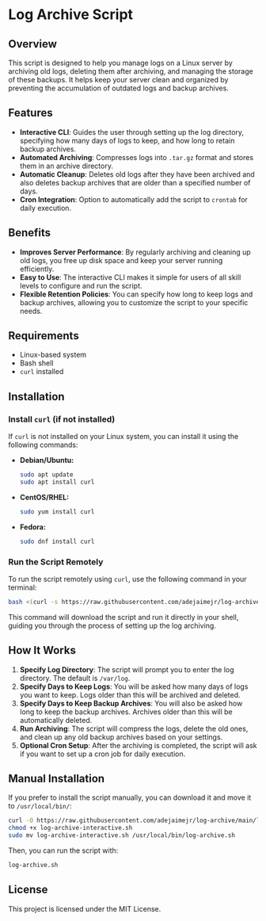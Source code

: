 # Log Archive Script

## Overview

This script is designed to help you manage logs on a Linux server by archiving old logs, deleting them after archiving, and managing the storage of these backups. It helps keep your server clean and organized by preventing the accumulation of outdated logs and backup archives.

## Features

- **Interactive CLI**: Guides the user through setting up the log directory, specifying how many days of logs to keep, and how long to retain backup archives.
- **Automated Archiving**: Compresses logs into `.tar.gz` format and stores them in an archive directory.
- **Automatic Cleanup**: Deletes old logs after they have been archived and also deletes backup archives that are older than a specified number of days.
- **Cron Integration**: Option to automatically add the script to `crontab` for daily execution.

## Benefits

- **Improves Server Performance**: By regularly archiving and cleaning up old logs, you free up disk space and keep your server running efficiently.
- **Easy to Use**: The interactive CLI makes it simple for users of all skill levels to configure and run the script.
- **Flexible Retention Policies**: You can specify how long to keep logs and backup archives, allowing you to customize the script to your specific needs.

## Requirements

- Linux-based system
- Bash shell
- `curl` installed

## Installation

### Install `curl` (if not installed)

If `curl` is not installed on your Linux system, you can install it using the following commands:

- **Debian/Ubuntu:**
  ```bash
  sudo apt update
  sudo apt install curl
  ```

- **CentOS/RHEL:**
  ```bash
  sudo yum install curl
  ```

- **Fedora:**
  ```bash
  sudo dnf install curl
  ```

### Run the Script Remotely

To run the script remotely using `curl`, use the following command in your terminal:

```bash
bash <(curl -s https://raw.githubusercontent.com/adejaimejr/log-archive/main/log-archive-interactive.sh)
```

This command will download the script and run it directly in your shell, guiding you through the process of setting up the log archiving.

## How It Works

1. **Specify Log Directory**: The script will prompt you to enter the log directory. The default is `/var/log`.
2. **Specify Days to Keep Logs**: You will be asked how many days of logs you want to keep. Logs older than this will be archived and deleted.
3. **Specify Days to Keep Backup Archives**: You will also be asked how long to keep the backup archives. Archives older than this will be automatically deleted.
4. **Run Archiving**: The script will compress the logs, delete the old ones, and clean up any old backup archives based on your settings.
5. **Optional Cron Setup**: After the archiving is completed, the script will ask if you want to set up a cron job for daily execution.

## Manual Installation

If you prefer to install the script manually, you can download it and move it to `/usr/local/bin/`:

```bash
curl -O https://raw.githubusercontent.com/adejaimejr/log-archive/main/log-archive-interactive.sh
chmod +x log-archive-interactive.sh
sudo mv log-archive-interactive.sh /usr/local/bin/log-archive.sh
```

Then, you can run the script with:

```bash
log-archive.sh
```

## License

This project is licensed under the MIT License.
